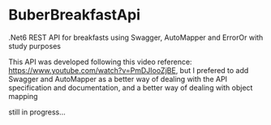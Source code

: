 # BuberBreakfastApi
.Net6 REST API for breakfasts using Swagger, AutoMapper and ErrorOr with study purposes

This API was developed following this video reference: https://www.youtube.com/watch?v=PmDJIooZjBE, but I prefered to add Swagger and AutoMapper
as a better way of dealing with the API specification and documentation, and a better way of dealing with object mapping

still in progress...
